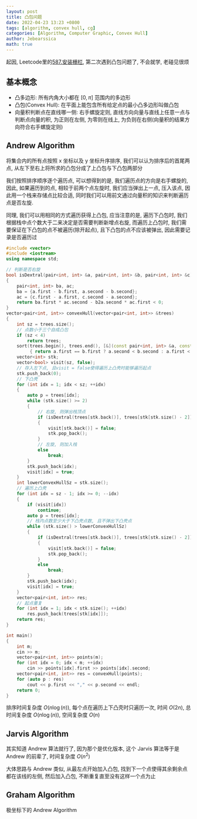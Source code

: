 ```yaml
---
layout: post
title: 凸包问题
date: 2022-04-23 13:23 +0800
tags: [algorithm, convex hull, cg]
categories: [Algorithm, Computer Graphic, Convex Hull]
author: Jebearssica
math: true
---
```


起因, Leetcode里的[587.安装栅栏](https://leetcode-cn.com/problems/erect-the-fence/), 第二次遇到凸包问题了, 不会就学, 老碰见很烦

## 基本概念

* 凸多边形: 所有内角大小都在 $[0, \pi]$ 范围内的多边形
* 凸包(Convex Hull): 在平面上能包含所有给定点的最小凸多边形叫做凸包
* 向量积判断点在直线哪一侧: 右手螺旋定则, 直线方向向量与直线上任意一点与判断点向量的积, 为正则在左侧, 为零则在线上, 为负则在右侧(向量积的结果方向符合右手螺旋定则)

## Andrew Algorithm

将集合内的所有点按照 x 坐标以及 y 坐标升序排序, 我们可以认为排序后的首尾两点, 从左下至右上将所求的凸包分成了上凸包与下凸包两部分

我们按照排序顺序逐个遍历点, 可以想得到的是, 我们遍历点的方向是右手螺旋的, 因此, 如果遍历到的点, 相较于前两个点左旋时, 我们应当弹出上一点, 压入该点, 因此用一个栈来存储点比较合适, 同时我们可以用前文通过向量积的知识来判断遍历点是否左旋.

同理, 我们可以用相同的方式遍历获得上凸包, 应当注意的是, 遍历下凸包时, 我们根据栈中点个数大于二来决定是否需要判断新增点右旋, 而遍历上凸包时, 我们需要保证在下凸包的点不被遍历(除开起点), 且下凸包的点不应该被弹出, 因此需要记录是否遍历过

```c++
#include <vector>
#include <iostream>
using namespace std;

// 判断是否右旋
bool isDextral(pair<int, int> &a, pair<int, int> &b, pair<int, int> &c)
{
    pair<int, int> ba, ac;
    ba = {a.first - b.first, a.second - b.second};
    ac = {c.first - a.first, c.second - a.second};
    return ba.first * ac.second - b2a.second * ac.first < 0;
}
vector<pair<int, int>> convexHull(vector<pair<int, int>> &trees)
{
    int sz = trees.size();
    // 点数小于三个自成凸包
    if (sz < 4)
        return trees;
    sort(trees.begin(), trees.end(), [&](const pair<int, int> &a, const pair<int, int> &b)
         { return a.first == b.first ? a.second < b.second : a.first < b.first; });
    vector<int> stk;
    vector<bool> visit(sz, false);
    // 存入左下点, 且visit = false使得遍历上凸壳时能够遍历起点
    stk.push_back(0);
    // 下凸壳
    for (int idx = 1; idx < sz; ++idx)
    {
        auto p = trees[idx];
        while (stk.size() >= 2)
        {
            // 右旋, 则弹出栈顶点
            if (isDextral(trees[stk.back()], trees[stk[stk.size() - 2]], p))
            {
                visit[stk.back()] = false;
                stk.pop_back();
            }
            // 左旋, 则加入栈
            else
                break;
        }
        stk.push_back(idx);
        visit[idx] = true;
    }
    int lowerConvexHullSz = stk.size();
    // 遍历上凸壳
    for (int idx = sz - 1; idx >= 0; --idx)
    {
        if (visit[idx])
            continue;
        auto p = trees[idx];
        // 栈内点数至少大于下凸壳点数, 且不弹出下凸壳点
        while (stk.size() > lowerConvexHullSz)
        {
            if (isDextral(trees[stk.back()], trees[stk[stk.size() - 2]], p))
            {
                visit[stk.back()] = false;
                stk.pop_back();
            }
            else
                break;
        }
        stk.push_back(idx);
        visit[idx] = true;
    }
    vector<pair<int, int>> res;
    // 起点重复
    for (int idx = 1; idx < stk.size(); ++idx)
        res.push_back(trees[stk[idx]]);
    return res;
}

int main()
{
    int m;
    cin >> m;
    vector<pair<int, int>> points(m);
    for (int idx = 0; idx < m; ++idx)
        cin >> points[idx].first >> points[idx].second;
    vector<pair<int, int>> res = convexHull(points);
    for (auto p : res)
        cout << p.first << "," << p.second << endl;
    return 0;
}
```

排序时间复杂度 $O(n\log(n))$, 每个点在遍历上下凸壳时只遍历一次, 时间 $O(2n)$, 总时间复杂度 $O(n\log(n))$, 空间复杂度 $O(n)$

## Jarvis Algorithm

其实知道 Andrew 算法就行了, 因为那个是优化版本, 这个 Jarvis 算法等于是 Andrew 的前辈了, 时间复杂度 $O(n^2)$

大体思路与 Andrew 类似, 从最左点开始加入凸包, 找到下一个点使得其余剩余点都在该线的左侧, 然后加入凸包, 不断重复直至没有这样一个点为止

## Graham Algorithm

极坐标下的 Andrew Algorithm
